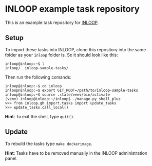 # INLOOP example task repository

This is an example task repository for [INLOOP](https://github.com/st-tu-dresden/inloop).

## Setup

To import these tasks into INLOOP, clone this repository into the same folder as your `inloop` folder is.
So it should look like this:
```
inloop@inloop:~$ l
inloop/  inloop-sample-tasks/
```

Then run the following comands:
```
inloop@inloop:~$ cd inloop
inloop@inloop:~$ export GIT_ROOT=/path/to/inloop-sample-tasks
inloop@inloop:~$ source .state/venv/bin/activate
(venv) inloop@inloop:~/inloop$ ./manage.py shell_plus
>>> from inloop.gh_import.tasks import update_tasks
>>> update_tasks.call_local()
```
**Hint**: To exit the shell, type `quit()`.


## Update

To rebuild the tasks type `make dockerimage`.

**Hint**: Tasks have to be removed manually in the INLOOP administration panel.
